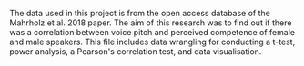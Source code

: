 The data used in this project is from the open access database of the Mahrholz et al. 2018 paper.
The aim of this research was to find out if there was a correlation between voice pitch and perceived competence of female and male speakers.
This file includes data wrangling for conducting a t-test, power analysis, a Pearson's correlation test, and data visualisation.
